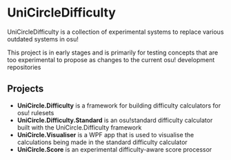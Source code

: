 # UniCircleDifficulty
UniCircleDifficulty is a collection of experimental systems to replace various outdated systems in osu!

This project is in early stages and is primarily for testing concepts that are too experimental to propose as changes to the current osu! development repositories

## Projects

- **UniCircle.Difficulty** is a framework for building difficulty calculators for osu! rulesets
- **UniCircle.Difficulty.Standard** is an osu!standard difficulty calculator built with the UniCircle.Difficulty framework
- **UniCircle.Visualiser** is a WPF app that is used to visualise the calculations being made in the standard difficulty calculator
- **UniCircle.Score** is an experimental difficulty-aware score processor

